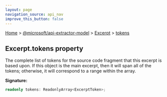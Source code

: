 ```yaml
---
layout: page
navigation_source: api_nav
improve_this_button: false
---
```



[Home](./index.md) &gt; [@microsoft/api-extractor-model](./api-extractor-model.md) &gt; [Excerpt](./api-extractor-model.excerpt.md) &gt; [tokens](./api-extractor-model.excerpt.tokens.md)

## Excerpt.tokens property

The complete list of tokens for the source code fragment that this excerpt is based upon. If this object is the main excerpt, then it will span all of the tokens; otherwise, it will correspond to a range within the array.

<b>Signature:</b>

```typescript
readonly tokens: ReadonlyArray<ExcerptToken>;
```
